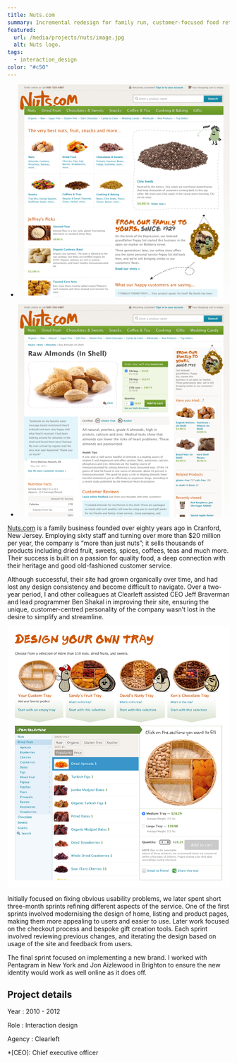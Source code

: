 ```yaml
---
title: Nuts.com
summary: Incremental redesign for family run, customer-focused food retailer.
featured:
  url: /media/projects/nuts/image.jpg
  alt: Nuts logo.
tags:
  - interaction_design
color: "#c50"
---
```


- ![Home page.](../media/projects/nuts/homepage_screenshot.png)

- ![Product page.](../media/projects/nuts/product_screenshot.png)

[Nuts.com][1] is a family business founded over eighty years ago in Cranford, New Jersey. Employing sixty staff and turning over more than $20 million per year, the company is “more than just nuts”; it sells thousands of products including dried fruit, sweets, spices, coffees, teas and much more. Their success is built on a passion for quality food, a deep connection with their heritage and good old-fashioned customer service.

Although successful, their site had grown organically over time, and had lost any design consistency and become difficult to navigate. Over a two-year period, I and other colleagues at Clearleft assisted CEO Jeff Braverman and lead programmer Ben Shakal in improving their site, ensuring the unique, customer-centred personality of the company wasn’t lost in the desire to simplify and streamline.

![Custom tray configuration.](../media/projects/nuts/customtray_screenshot.png "One sprint focused on designing and testing a new custom tray creation experience.")

Initially focused on fixing obvious usability problems, we later spent short three-month sprints refining different aspects of the service. One of the first sprints involved modernising the design of home, listing and product pages, making them more appealing to users and easier to use. Later work focused on the checkout process and bespoke gift creation tools. Each sprint involved reviewing previous changes, and iterating the design based on usage of the site and feedback from users.

The final sprint focused on implementing a new brand. I worked with Pentagram in New York and Jon Aizlewood in Brighton to ensure the new identity would work as well online as it does off.

## Project details

Year
: 2010 - 2012

Role
: Interaction design

Agency
: Clearleft

[1]: https://nuts.com

*[CEO]: Chief executive officer
